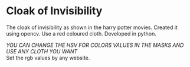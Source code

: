 # Cloak of Invisibility
The cloak of invisibility as shown in the harry potter movies. Created it using opencv.
Use a red coloured cloth.
Developed in python.

*YOU CAN CHANGE THE HSV FOR COLORS VALUES IN THE MASKS AND USE ANY CLOTH YOU WANT*
<br>
Set the rgb values by any website.
